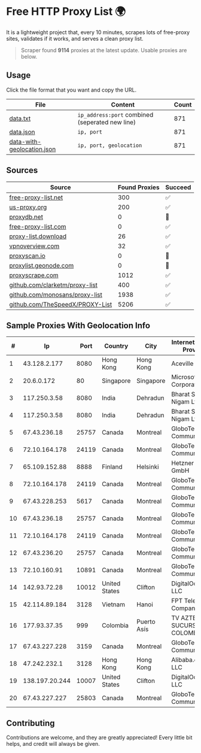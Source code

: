 
# Free HTTP Proxy List 🌍

It is a lightweight project that, every 10 minutes, scrapes lots of free-proxy sites, validates if it works, and serves a clean proxy list.


> Scraper found **9114** proxies at the latest update. Usable proxies are below.

## Usage

Click the file format that you want and copy the URL.


|File|Content|Count|
|----|-------|-----|
|[data.txt](https://raw.githubusercontent.com/themiralay/Proxy-List-World/master/data.txt)|`ip_address:port` combined (seperated new line)|871|
|[data.json](https://raw.githubusercontent.com/themiralay/Proxy-List-World/master/data.json)|`ip, port`|871|
|[data-with-geolocation.json](https://raw.githubusercontent.com/themiralay/Proxy-List-World/master/data-with-geolocation.json)|`ip, port, geolocation`|871|

## Sources

|Source|Found Proxies|Succeed|
|------|-------------|-------|
|[free-proxy-list.net](https://free-proxy-list.net)|300|✅|
|[us-proxy.org](https://www.us-proxy.org)|200|✅|
|[proxydb.net](http://proxydb.net)|0|🚫|
|[free-proxy-list.com](https://free-proxy-list.com/?page=&port=&type%5B%5D=http&type%5B%5D=https&up_time=0&search=Search)|0|✅|
|[proxy-list.download](https://www.proxy-list.download/HTTP)|26|✅|
|[vpnoverview.com](https://vpnoverview.com/privacy/anonymous-browsing/free-proxy-servers)|32|✅|
|[proxyscan.io](https://www.proxyscan.io)|0|🚫|
|[proxylist.geonode.com](https://proxylist.geonode.com/api/proxy-list?limit=300&page=1&sort_by=lastChecked&sort_type=desc&protocols=http,https)|0|🚫|
|[proxyscrape.com](https://api.proxyscrape.com/v2/?request=displayproxies&protocol=http&timeout=10000&country=all&ssl=all&anonymity=all)|1012|✅|
|[github.com/clarketm/proxy-list](https://raw.githubusercontent.com/clarketm/proxy-list/master/proxy-list-raw.txt)|400|✅|
|[github.com/monosans/proxy-list](https://raw.githubusercontent.com/monosans/proxy-list/main/proxies/http.txt)|1938|✅|
|[github.com/TheSpeedX/PROXY-List](https://raw.githubusercontent.com/TheSpeedX/PROXY-List/master/http.txt)|5206|✅|


## Sample Proxies With Geolocation Info

|#|Ip|Port|Country|City|Internet Service Provider|
|-|--|----|-------|----|-------------------------|
|1|43.128.2.177|8080|Hong Kong|Hong Kong|Aceville Pte.ltd|
|2|20.6.0.172|80|Singapore|Singapore|Microsoft Corporation|
|3|117.250.3.58|8080|India|Dehradun|Bharat Sanchar Nigam Ltd|
|4|117.250.3.58|8080|India|Dehradun|Bharat Sanchar Nigam Ltd|
|5|67.43.236.18|25757|Canada|Montreal|GloboTech Communications|
|6|72.10.164.178|24119|Canada|Montreal|GloboTech Communications|
|7|65.109.152.88|8888|Finland|Helsinki|Hetzner Online GmbH|
|8|72.10.164.178|24119|Canada|Montreal|GloboTech Communications|
|9|67.43.228.253|5617|Canada|Montreal|GloboTech Communications|
|10|67.43.236.18|25757|Canada|Montreal|GloboTech Communications|
|11|72.10.164.178|24119|Canada|Montreal|GloboTech Communications|
|12|67.43.236.20|25757|Canada|Montreal|GloboTech Communications|
|13|72.10.160.91|10891|Canada|Montreal|GloboTech Communications|
|14|142.93.72.28|10012|United States|Clifton|DigitalOcean, LLC|
|15|42.114.89.184|3128|Vietnam|Hanoi|FPT Telecom Company|
|16|177.93.37.35|999|Colombia|Puerto Asís|TV AZTECA SUCURSAL COLOMBIA|
|17|67.43.227.228|3159|Canada|Montreal|GloboTech Communications|
|18|47.242.232.1|3128|Hong Kong|Hong Kong|Alibaba.com LLC|
|19|138.197.20.244|10007|United States|Clifton|DigitalOcean, LLC|
|20|67.43.227.227|25803|Canada|Montreal|GloboTech Communications|



## Contributing

Contributions are welcome, and they are greatly appreciated! Every
little bit helps, and credit will always be given.

